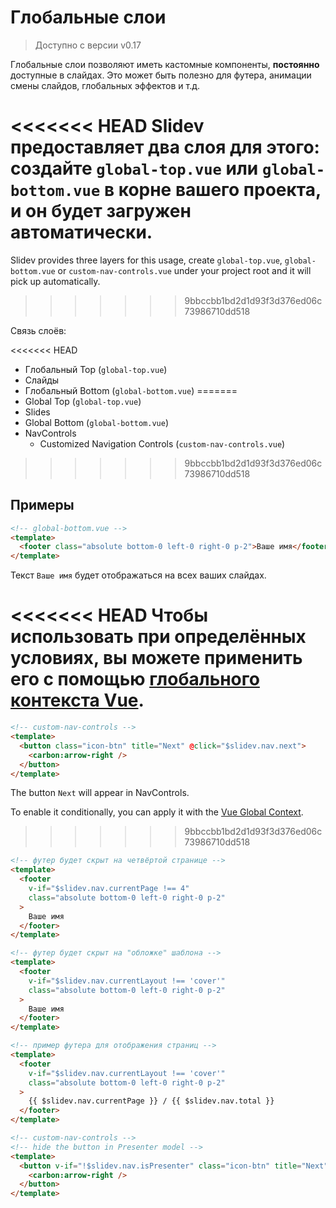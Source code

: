 # Глобальные слои

> Доступно с версии v0.17

Глобальные слои позволяют иметь кастомные компоненты, **постоянно** доступные в слайдах. Это может быть полезно для футера, анимации смены слайдов, глобальных эффектов и т.д.

<<<<<<< HEAD
Slidev предоставляет два слоя для этого: создайте `global-top.vue` или `global-bottom.vue` в корне вашего проекта, и он будет загружен автоматически.
=======
Slidev provides three layers for this usage, create `global-top.vue`, `global-bottom.vue` or `custom-nav-controls.vue` under your project root and it will pick up automatically.
>>>>>>> 9bbccbb1bd2d1d93f3d376ed06c73986710dd518

Связь слоёв:

<<<<<<< HEAD
- Глобальный Top (`global-top.vue`)
- Слайды
- Глобальный Bottom (`global-bottom.vue`)
=======
- Global Top (`global-top.vue`)
- Slides
- Global Bottom (`global-bottom.vue`)
- NavControls
  - Customized Navigation Controls (`custom-nav-controls.vue`)
>>>>>>> 9bbccbb1bd2d1d93f3d376ed06c73986710dd518

## Примеры

```html
<!-- global-bottom.vue -->
<template>
  <footer class="absolute bottom-0 left-0 right-0 p-2">Ваше имя</footer>
</template>
```

Текст `Ваше имя` будет отображаться на всех ваших слайдах.

<<<<<<< HEAD
Чтобы использовать при определённых условиях, вы можете применить его с помощью [глобального контекста Vue](/custom/vue-context).
=======
```html
<!-- custom-nav-controls -->
<template>
  <button class="icon-btn" title="Next" @click="$slidev.nav.next">
    <carbon:arrow-right />
  </button>
</template>
```

The button `Next` will appear in NavControls.

To enable it conditionally, you can apply it with the [Vue Global Context](/custom/vue-context).
>>>>>>> 9bbccbb1bd2d1d93f3d376ed06c73986710dd518

```html
<!-- футер будет скрыт на четвёртой странице -->
<template>
  <footer
    v-if="$slidev.nav.currentPage !== 4"
    class="absolute bottom-0 left-0 right-0 p-2"
  >
    Ваше имя
  </footer>
</template>
```

```html
<!-- футер будет скрыт на "обложке" шаблона -->
<template>
  <footer
    v-if="$slidev.nav.currentLayout !== 'cover'"
    class="absolute bottom-0 left-0 right-0 p-2"
  >
    Ваше имя
  </footer>
</template>
```

```html
<!-- пример футера для отображения страниц -->
<template>
  <footer
    v-if="$slidev.nav.currentLayout !== 'cover'"
    class="absolute bottom-0 left-0 right-0 p-2"
  >
    {{ $slidev.nav.currentPage }} / {{ $slidev.nav.total }}
  </footer>
</template>
```

```html
<!-- custom-nav-controls -->
<!-- hide the button in Presenter model -->
<template>
  <button v-if="!$slidev.nav.isPresenter" class="icon-btn" title="Next" @click="$slidev.nav.next">
    <carbon:arrow-right />
  </button>
</template>
```
